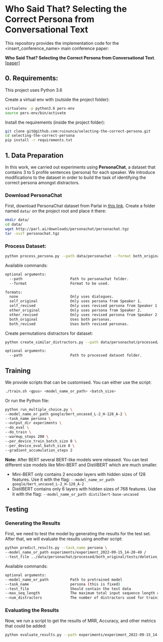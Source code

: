 # Who Said That? Selecting the Correct Persona from Conversational Text

This repository provides the implementation code for the <insert_conference_name> main conference paper:

**Who Said That? Selecting the Correct Persona from Conversational Text**. [[paper]](#)


## 0. Requirements:

This project uses Python 3.6

Create a virtual env with (outside the project folder):

```bash
virtualenv -p python3.6 pers-env
source pers-env/bin/activate
```

Install the requirements (inside the project folder):
```bash
git clone git@github.com:ruinunca/selecting-the-correct-persona.git
cd selecting-the-correct-persona
pip install -r requirements.txt
```

## 1. Data Preparation

In this work, we carried out experiments using **PersonaChat**, a dataset that contains 3 to 5 profile sentences (persona) for each speaker.
We introduce modifications to the dataset in order to build the task of identifying the correct persona amongst distractors.

### Download PersonaChat

First, download PersonaChat dataset from Parlai in [this link](http://parl.ai/downloads/personachat/personachat.tgz).
Create a folder named `data/` on the project root and place it there:

```bash
mkdir data/
cd data/
wget http://parl.ai/downloads/personachat/personachat.tgz
tar -xvzf personachat.tgz
```


### Process Dataset:
```bash
python process_persona.py --path data/personachat --format both_original
```

Available commands:
```bash
optional arguments:
  --path                      Path to personachat folder.
  --format                    Format to be used.

formats:
  none                        Only uses dialogues.        
  self_original               Only uses persona from Speaker 1.
  self_revised                Only uses revised persona from Speaker 1.
  other_original              Only uses persona from Speaker 2.
  other_revised               Only uses revised persona from Speaker 2.
  both_original               Uses both personas.
  both_revised                Uses both revised personas.
```

Create permutations distractors for dataset:
```bash
python create_similar_distractors.py --path data/personachat/processed/both_original/

optional arguments:
  --path                      Path to processed dataset folder.
```

## Training

We provide scripts that can be customised.
You can either use the script:

```bash
./train.sh <gpus> <model_name_or_path> <batch_size>
```

Or run the Python file:

```bash
python run_multiple_choice.py \
--model_name_or_path google/bert_uncased_L-2_H-128_A-2 \
--task_name persona \
--output_dir experiments \
--do_eval \
--do_train \
--warmup_steps 200 \
--per_device_train_batch_size 8 \
--per_device_eval_batch_size 8 \
--gradient_accumulation_steps 2
```


**Note:**
After BERT several BERT-like models were released. You can test different size models like Mini-BERT and DistilBERT which are much smaller.
- Mini-BERT only contains 2 encoder layers with hidden sizes of 128 features. Use it with the flag: `--model_name_or_path google/bert_uncased_L-2_H-128_A-2`
- DistilBERT contains only 6 layers with hidden sizes of 768 features. Use it with the flag: `--model_name_or_path distilbert-base-uncased`


## Testing

### Generating the Results

First, we need to test the model by generating the results for the test set. After that, we will evaluate the results using another script:

```bash
python predict_results.py --task_name persona \
--model_name_or_path experiments/experiment_2022-09-15_14-20-49 / 
--test_file ../data/personachat/processed/both_original/tests/deletion_1.json
```

Available commands:
```bash
optional arguments:
--model_name_or_path          Path to pretrained model
--task_name                   persona (this is fixed)
--test_file                   Should contain the test data
--max_seq_length              The maximum total input sequence length after tokenization. Sequences longer than this will be truncated, sequences shorter will be padded.
--num_distractors             The number of distractors used for training the model. (default: 9)
```

### Evaluating the Results

Now, we run a script to get the results of MRR, Accuracy, and other metrics that could be added:

```bash
python evaluate_results.py --path experiments/experiment_2022-09-15_14-20-49/results/
```
